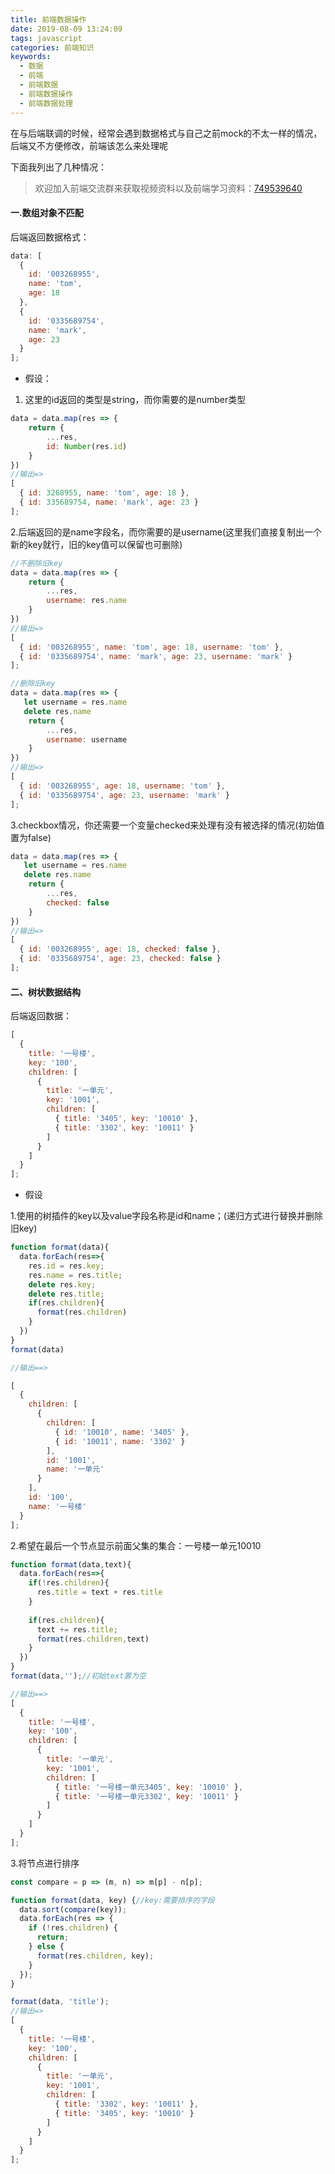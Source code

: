 ```yaml
---
title: 前端数据操作
date: 2019-08-09 13:24:09
tags: javascript
categories: 前端知识
keywords:
  - 数据
  - 前端
  - 前端数据
  - 前端数据操作
  - 前端数据处理
---
```

在与后端联调的时候，经常会遇到数据格式与自己之前mock的不太一样的情况，后端又不方便修改，前端该怎么来处理呢
<!--more-->
下面我列出了几种情况：
 > 欢迎加入前端交流群来获取视频资料以及前端学习资料：[749539640](//shang.qq.com/wpa/qunwpa?idkey=f528775f242a7c39fe8512383febb8990e621bf97354c2fb82f6832097b7c501) 
#### 一.数组对象不匹配
后端返回数据格式：
```js
data: [
  {
    id: '003268955',
    name: 'tom',
    age: 18
  },
  {
    id: '0335689754',
    name: 'mark',
    age: 23
  }
];

```

* 假设：

1. 这里的id返回的类型是string，而你需要的是number类型
```js
data = data.map(res => {
    return {
        ...res,
        id: Number(res.id)
    }
})
//输出=>
[
  { id: 3268955, name: 'tom', age: 18 },
  { id: 335689754, name: 'mark', age: 23 }
];
```
2.后端返回的是name字段名，而你需要的是username(这里我们直接复制出一个新的key就行，旧的key值可以保留也可删除)
```js
//不删除旧key
data = data.map(res => {
    return {
        ...res,
        username: res.name
    }
})
//输出=>
[
  { id: '003268955', name: 'tom', age: 18, username: 'tom' },
  { id: '0335689754', name: 'mark', age: 23, username: 'mark' }
];

//删除旧key
data = data.map(res => {
   let username = res.name
   delete res.name
    return {
        ...res,
        username: username
    }
})
//输出=>
[
  { id: '003268955', age: 18, username: 'tom' },
  { id: '0335689754', age: 23, username: 'mark' }
];

```
3.checkbox情况，你还需要一个变量checked来处理有没有被选择的情况(初始值置为false)
```js
data = data.map(res => {
   let username = res.name
   delete res.name
    return {
        ...res,
        checked: false
    }
})
//输出=>
[
  { id: '003268955', age: 18, checked: false },
  { id: '0335689754', age: 23, checked: false }
];
```
#### 二、树状数据结构
后端返回数据：
```js
[
  {
    title: '一号楼',
    key: '100',
    children: [
      {
        title: '一单元',
        key: '1001',
        children: [
          { title: '3405', key: '10010' },
          { title: '3302', key: '10011' }
        ]
      }
    ]
  }
];
```
* 假设

1.使用的树插件的key以及value字段名称是id和name；(递归方式进行替换并删除旧key)
```js
function format(data){
  data.forEach(res=>{
    res.id = res.key;
    res.name = res.title;
    delete res.key;
    delete res.title;
    if(res.children){
      format(res.children)
    }
  })
}
format(data)

//输出==>

[
  {
    children: [
      {
        children: [
          { id: '10010', name: '3405' },
          { id: '10011', name: '3302' }
        ],
        id: '1001',
        name: '一单元'
      }
    ],
    id: '100',
    name: '一号楼'
  }
];
```
2.希望在最后一个节点显示前面父集的集合：一号楼一单元10010
```js
function format(data,text){
  data.forEach(res=>{
    if(!res.children){
      res.title = text + res.title
    }
    
    if(res.children){
      text += res.title;
      format(res.children,text)
    }
  })
}
format(data,'');//初始text置为空

//输出==>
[
  {
    title: '一号楼',
    key: '100',
    children: [
      {
        title: '一单元',
        key: '1001',
        children: [
          { title: '一号楼一单元3405', key: '10010' },
          { title: '一号楼一单元3302', key: '10011' }
        ]
      }
    ]
  }
];
```
3.将节点进行排序
```js
const compare = p => (m, n) => m[p] - n[p];

function format(data, key) {//key:需要排序的字段
  data.sort(compare(key));
  data.forEach(res => {
    if (!res.children) {
      return;
    } else {
      format(res.children, key);
    }
  });
}

format(data, 'title');
//输出=>
[
  {
    title: '一号楼',
    key: '100',
    children: [
      {
        title: '一单元',
        key: '1001',
        children: [
          { title: '3302', key: '10011' },
          { title: '3405', key: '10010' }
        ]
      }
    ]
  }
];

```